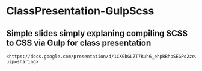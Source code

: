 # ClassPresentation-GulpScss

## Simple slides simply explaning compiling SCSS to CSS via Gulp for class presentation 
```
<https://docs.google.com/presentation/d/1CXGbGLZT7Ruh6_ehpRBhpSEGPo2zewp8LUfKHFKFDv0/edit?usp=sharing>
```
